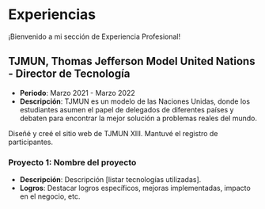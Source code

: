 # Experiencias

¡Bienvenido a mi sección de Experiencia Profesional!

## TJMUN, Thomas Jefferson Model United Nations - Director de Tecnología
- **Periodo**: Marzo 2021 - Marzo 2022
- **Descripción**: TJMUN es un modelo de las Naciones Unidas, donde los estudiantes asumen el papel de delegados de diferentes países y debaten para encontrar la mejor solución a problemas reales del mundo.

Diseñé y creé el sitio web de TJMUN XIII.
Mantuvé el registro de participantes.

### Proyecto 1: Nombre del proyecto
- **Descripción**: Descripción [listar tecnologías utilizadas].
- **Logros**: Destacar logros específicos, mejoras implementadas, impacto en el negocio, etc.


